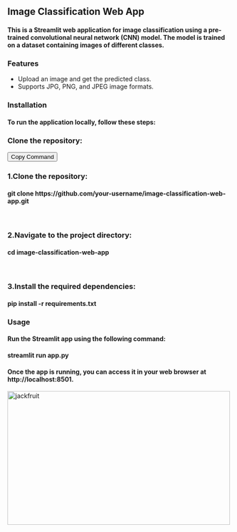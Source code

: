 <h2><B>Image Classification Web App</B></h2>
<h4>This is a Streamlit web application for image classification using a pre-trained convolutional neural network (CNN) model. The model is trained on a dataset containing images of different classes.</h4>
<h3>Features</h3>
<ul>
  <li>Upload an image and get the predicted class.</li>
  <li>Supports JPG, PNG, and JPEG image formats.</li>
</ul>
<h3>Installation</h3>
<h4>To run the application locally, follow these steps:</h4>
<h3>Clone the repository:</h3>
<button id="copy-button" onclick="copyToClipboard()">Copy Command</button>
&nbsp<h3>1.Clone the repository:</h3>
<h4>git clone https://github.com/your-username/image-classification-web-app.git</h4>
&nbsp<h3>2.Navigate to the project directory:</h3>
<h4>cd image-classification-web-app</h4>
&nbsp<h3>3.Install the required dependencies:</h3>
<h4>pip install -r requirements.txt</h4>
<h3><B>Usage</B></h3>
<h4>Run the Streamlit app using the following command:</h4>
<h4>streamlit run app.py</h4>
<h4>Once the app is running, you can access it in your web browser at http://localhost:8501.</h4>
<img src=r"C:\Users\pavan\Pictures\Screenshots\jackfruit.png"
alt="jackfruit" width="500" height="300">
